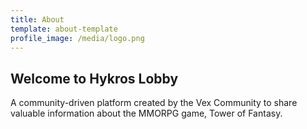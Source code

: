 ```yaml
---
title: About
template: about-template
profile_image: /media/logo.png
---
```


## Welcome to Hykros Lobby

A community-driven platform created by the Vex Community to share valuable information about the MMORPG game, Tower of Fantasy. 


